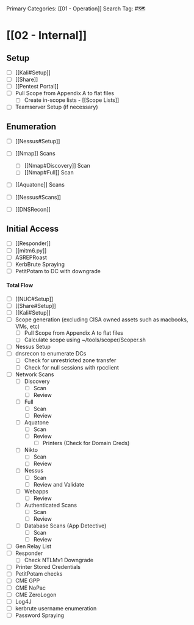 Primary Categories: [[01 - Operation]]
Search Tag: #🗺  

# [[02 - Internal]]

## Setup
- [ ] [[Kali#Setup]]
- [ ] [[Share]]  
- [ ] [[Pentest Portal]]
- [ ] Pull Scope from Appendix A to flat files
	- [ ] Create in-scope lists - [[Scope Lists]] 
- [ ] Teamserver Setup (if necessary)

## Enumeration 
- [ ] [[Nessus#Setup]]
- [ ] [[Nmap]] Scans
	- [ ] [[Nmap#Discovery]] Scan 
	- [ ] [[Nmap#Full]] Scan
- [ ] [[Aquatone]] Scans 
- [ ] [[Nessus#Scans]]
- [ ] [[DNSRecon]]


## Initial Access 
- [ ] [[Responder]]
- [ ] [[mitm6.py]]
- [ ] ASREPRoast
- [ ] KerbBrute Spraying
- [ ] PetitPotam to DC with downgrade

#### Total Flow 
- [ ] [[NUC#Setup]]
- [ ] [[Share#Setup]]
- [ ] [[Kali#Setup]]
- [ ] Scope generation (excluding CISA owned assets such as macbooks, VMs, etc)
	- [ ] Pull Scope from Appendix A to flat files
	- [ ] Calculate scope using ~/tools/scoper/Scoper.sh
- [ ] Nessus Setup
- [ ] dnsrecon to enumerate DCs
	- [ ] Check for unrestricted zone transfer
	- [ ] Check for null sessions with rpcclient
- [ ] Network Scans
    - [ ] Discovery
        - [ ] Scan
        - [ ] Review 
    - [ ] Full
        - [ ] Scan
        - [ ] Review
    - [ ] Aquatone
        - [ ] Scan
        - [ ] Review
            - [ ] Printers (Check for Domain Creds)
    - [ ] Nikto
        - [ ] Scan
        - [ ] Review
    - [ ] Nessus
        - [ ] Scan
        - [ ] Review and Validate        
   - [ ] Webapps
       - [ ] Review
   - [ ] Authenticated Scans 
       - [ ] Scan
       - [ ] Review
   - [ ] Database Scans (App Detective)
       - [ ] Scan
       - [ ] Review
- [ ] Gen Relay List
- [ ] Responder
   - [ ] Check NTLMv1 Downgrade
- [ ] Printer Stored Credentials
- [ ] PetitPotam checks
- [ ] CME GPP
- [ ] CME NoPac
- [ ] CME ZeroLogon
- [ ] Log4J
- [ ] kerbrute username enumeration
- [ ] Password Spraying
